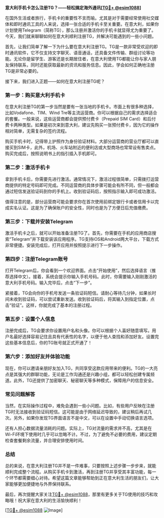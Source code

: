 **意大利手机卡怎么注册TG？——轻松搞定海外通讯[[TG💪+ @esim1088](https://t.me/s/esim1088)]**

在国外生活或者旅行，手机卡的重要性不言而喻。尤其是对于需要经常使用社交媒体和即时通讯工具的人来说，选择一张合适的手机卡至关重要。在意大利，如果你计划使用Telegram（简称TG），那么注册并激活你的手机卡就显得尤为重要了。今天，我们就来聊聊如何在意大利顺利注册TG，并解决可能遇到的一些小问题。

首先，让我们简单了解一下为什么要在意大利注册TG。TG是一款非常受欢迎的即时通讯软件，它不仅支持文字聊天、语音通话，还具备文件传输、群组讨论等功能。无论你是留学生、游客还是长期居住者，在意大利使用TG都能让你与家人朋友保持联系，同时还能获取最新的资讯和服务信息。因此，学会如何正确地注册TG是非常必要的。

接下来，我们进入正题——如何在意大利注册TG呢？

### **第一步：购买意大利手机卡**
在意大利注册TG的第一步当然是要有一张当地的手机卡。市面上有很多种选择，比如Vodafone、TIM、Wind Tre等主流运营商。你可以根据自己的需求选择适合的套餐。一般来说，这些运营商都会提供预付费卡（Prepaid SIM Card）和后付费卡两种类型。如果是初次来到意大利，建议先购买一张预付费卡，因为它的操作相对简单，无需复杂的签约流程。

购买手机卡时，记得带上护照作为身份验证材料。大部分运营商的营业厅都可以直接买到SIM卡，此外，机场、火车站附近的便利店或大型商场也常常设有售卖点。购买完成后，按照说明书上的指引插入手机即可。

### **第二步：激活手机卡**
拿到手机卡后，你需要先进行激活。通常情况下，激活过程很简单，只需拨打运营商提供的特定号码即可完成。不同运营商的具体步骤可能会有所不同，但一般都会通过短信发送验证码到你的手机上。收到验证码后，按照指示输入即可成功激活。

值得注意的是，部分运营商可能会要求你在首次使用前绑定银行卡或者信用卡以完成实名认证。这是为了确保账户的安全性，同时也是为了方便日后充值缴费。

### **第三步：下载并安装Telegram**
激活手机卡之后，就可以开始准备注册TG了。首先，你需要在手机的应用商店搜索“Telegram”并下载安装该应用程序。TG支持iOS和Android两大平台，下载方式非常便捷。安装完成后，打开应用并按照提示进行下一步操作。

### **第四步：注册Telegram账号**
打开Telegram后，你会看到一个欢迎界面。点击“开始使用”，然后选择语言（推荐选择中文）。接着，系统会提示你输入手机号码。此时，你需要输入刚刚激活的意大利手机号码。输入完毕后，点击“下一步”。

紧接着，TG会向你的手机号发送一条验证码短信。请耐心等待几分钟，如果长时间未收到验证码，可以尝试重新发送。收到验证码后，将其输入到指定位置，点击“验证”。这样，你就完成了基本的注册过程。

### **第五步：设置个人信息**
注册完成后，TG会要求你设置用户名和头像。你可以根据个人喜好随意填写。用户名最好选择容易记住且具有代表性的名字，以便于他人查找和添加好友。设置完这些基本信息后，你的TG账号就正式开通了！

### **第六步：添加好友并体验功能**
现在，你可以邀请亲朋好友加入TG，共同享受这款应用带来的便利。TG的一大亮点是其强大的群聊功能，无论是工作沟通还是兴趣小组，都可以轻松创建专属频道。此外，TG还提供了加密聊天、秘密聊天等多种模式，保障用户的信息安全。

### **常见问题解答**
当然，在实际操作过程中，难免会遇到一些小问题。比如，有些用户反映在注册TG时无法接收到验证码短信。这可能是由于网络延迟导致的，建议稍后再试几次。另外，如果你发现TG界面语言不是中文，可以在设置中手动切换语言选项。

还有人担心数据流量消耗的问题。实际上，TG对流量的需求并不高，尤其是在Wi-Fi环境下使用时几乎可以忽略不计。不过，为了避免不必要的费用，建议定期检查套餐剩余流量，并合理安排使用时间。

### **总结**
总的来说，在意大利注册TG并不是一件难事，只要按照上述步骤一步步来，就能顺利完成整个流程。从购买手机卡到激活，再到注册TG并享受其丰富功能，每一个环节都需要细心对待。希望这篇文章能够帮助到正在意大利生活的朋友们，让大家能够更加便捷地与外界保持联系。

最后，再次提醒大家关注[TG💪+ @esim1088](https://t.me/s/esim1088)，那里有更多关于TG使用的技巧和攻略哦！祝大家在意大利的生活愉快顺利！

[[TG💪+ @esim1088](https://t.me/s/esim1088) ![Image](https://i.postimg.cc/4NQfJmqS/Snipaste-2025-05-13-00-14-12.png)]